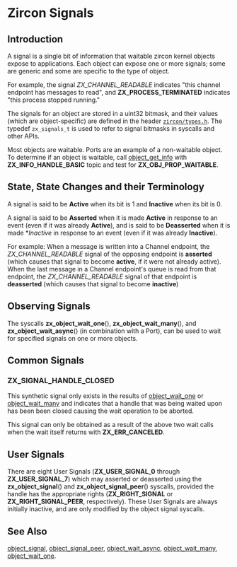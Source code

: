 # Zircon Signals

## Introduction

A signal is a single bit of information that waitable zircon kernel objects expose to
applications.  Each object can expose one or more signals; some are generic and some
are specific to the type of object.

For example, the signal *ZX_CHANNEL_READABLE* indicates "this channel endpoint has
messages to read", and **ZX_PROCESS_TERMINATED** indicates "this process stopped running."

The signals for an object are stored in a uint32 bitmask, and their values (which are object-specific) are defined in the header
[`zircon/types.h`](../system/public/zircon/types.h).  The typedef `zx_signals_t`
is used to refer to signal bitmasks in syscalls and other APIs.

Most objects are waitable.  Ports are an example of a non-waitable object.
To determine if an object is waitable, call [object_get_info](syscalls/object_get_info.md)
with **ZX_INFO_HANDLE_BASIC** topic and test for **ZX_OBJ_PROP_WAITABLE**.

## State, State Changes and their Terminology

A signal is said to be **Active** when its bit is 1 and **Inactive** when its bit is 0.

A signal is said to be **Asserted** when it is made **Active** in response to an event
(even if it was already **Active**), and is said to be **Deasserted** when it is made
**Inactive* in response to an event (even if it was already **Inactive**).

For example:  When a message is written into a Channel endpoint, the *ZX_CHANNEL_READABLE*
signal of the opposing endpoint is **asserted** (which causes that signal to become **active**,
if it were not already active).  When the last message in a Channel endpoint's
queue is read from that endpoint, the *ZX_CHANNEL_READABLE* signal of that endpoint is
**deasserted** (which causes that signal to become **inactive**)

## Observing Signals

The syscalls **zx_object_wait_one**(), **zx_object_wait_many**(), and **zx_object_wait_async**() (in combination with a Port), can be used to wait for specified signals on one or more objects.

## Common Signals

### ZX_SIGNAL_HANDLE_CLOSED

This synthetic signal only exists in the results of [object_wait_one](syscalls/object_wait_one.md)
or [object_wait_many](syscalls/object_wait_many.md) and indicates that a handle that was
being waited upon has been been closed causing the wait operation to be aborted.

This signal can only be obtained as a result of the above two wait calls when the wait itself
returns with **ZX_ERR_CANCELED**.

## User Signals

There are eight User Signals (**ZX_USER_SIGNAL_0** through **ZX_USER_SIGNAL_7**) which may
asserted or deasserted using the **zx_object_signal**() and **zx_object_signal_peer**() syscalls,
provided the handle has the appropriate rights (**ZX_RIGHT_SIGNAL** or **ZX_RIGHT_SIGNAL_PEER**,
respectively).  These User Signals are always initially inactive, and are only modified by
the object signal syscalls.

## See Also

[object_signal](syscalls/object_signal.md),
[object_signal_peer](syscalls/object_signal.md),
[object_wait_async](syscalls/object_wait_async.md),
[object_wait_many](syscalls/object_wait_many.md),
[object_wait_one](syscalls/object_wait_one.md).
